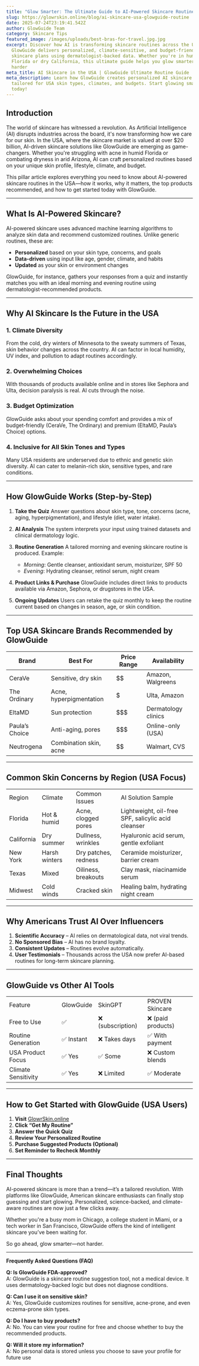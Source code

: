 ```yaml
---
title: "Glow Smarter: The Ultimate Guide to AI-Powered Skincare Routines in the USA"
slug: https://glowrskin.online/blog/ai-skincare-usa-glowguide-routine
date: 2025-07-24T23:19:41.542Z
author: GlowGuide Team
category: Skincare Tips
featured_image: /images/uploads/best-bras-for-travel.jpg.jpg
excerpt: Discover how AI is transforming skincare routines across the USA.
  GlowGuide delivers personalized, climate-sensitive, and budget-friendly
  skincare plans using dermatologist-backed data. Whether you're in humid
  Florida or dry California, this ultimate guide helps you glow smarter—not
  harder
meta_title: AI Skincare in the USA | GlowGuide Ultimate Routine Guide
meta_description: Learn how GlowGuide creates personalized AI skincare routines
  tailored for USA skin types, climates, and budgets. Start glowing smarter
  today!
---
```

<!--StartFragment-->

## Introduction

The world of skincare has witnessed a revolution. As Artificial Intelligence (AI) disrupts industries across the board, it's now transforming how we care for our skin. In the USA, where the skincare market is valued at over $20 billion, AI-driven skincare solutions like GlowGuide are emerging as game-changers. Whether you're struggling with acne in humid Florida or combating dryness in arid Arizona, AI can craft personalized routines based on your unique skin profile, lifestyle, climate, and budget.

This pillar article explores everything you need to know about AI-powered skincare routines in the USA—how it works, why it matters, the top products recommended, and how to get started today with GlowGuide.

- - -

## What Is AI-Powered Skincare?

AI-powered skincare uses advanced machine learning algorithms to analyze skin data and recommend customized routines. Unlike generic routines, these are:

* **Personalized** based on your skin type, concerns, and goals
* **Data-driven** using input like age, gender, climate, and habits
* **Updated** as your skin or environment changes

GlowGuide, for instance, gathers your responses from a quiz and instantly matches you with an ideal morning and evening routine using dermatologist-recommended products.

- - -

## Why AI Skincare Is the Future in the USA

### 1. **Climate Diversity**

From the cold, dry winters of Minnesota to the sweaty summers of Texas, skin behavior changes across the country. AI can factor in local humidity, UV index, and pollution to adapt routines accordingly.

### 2. **Overwhelming Choices**

With thousands of products available online and in stores like Sephora and Ulta, decision paralysis is real. AI cuts through the noise.

### 3. **Budget Optimization**

GlowGuide asks about your spending comfort and provides a mix of budget-friendly (CeraVe, The Ordinary) and premium (EltaMD, Paula’s Choice) options.

### 4. **Inclusive for All Skin Tones and Types**

Many USA residents are underserved due to ethnic and genetic skin diversity. AI can cater to melanin-rich skin, sensitive types, and rare conditions.

- - -

## How GlowGuide Works (Step-by-Step)

1. **Take the Quiz** Answer questions about skin type, tone, concerns (acne, aging, hyperpigmentation), and lifestyle (diet, water intake).
2. **AI Analysis** The system interprets your input using trained datasets and clinical dermatology logic.
3. **Routine Generation** A tailored morning and evening skincare routine is produced. Example:

   * *Morning*: Gentle cleanser, antioxidant serum, moisturizer, SPF 50
   * *Evening*: Hydrating cleanser, retinol serum, night cream
4. **Product Links & Purchase** GlowGuide includes direct links to products available via Amazon, Sephora, or drugstores in the USA.
5. **Ongoing Updates** Users can retake the quiz monthly to keep the routine current based on changes in season, age, or skin condition.

- - -

## Top USA Skincare Brands Recommended by GlowGuide

| Brand          | Best For                | Price Range | Availability        |
| -------------- | ----------------------- | ----------- | ------------------- |
| CeraVe         | Sensitive, dry skin     | $$          | Amazon, Walgreens   |
| The Ordinary   | Acne, hyperpigmentation | $           | Ulta, Amazon        |
| EltaMD         | Sun protection          | $$$         | Dermatology clinics |
| Paula’s Choice | Anti-aging, pores       | $$$         | Online-only (USA)   |
| Neutrogena     | Combination skin, acne  | $$          | Walmart, CVS        |

- - -

## Common Skin Concerns by Region (USA Focus)

|            |               |                      |                                                    |
| ---------- | ------------- | -------------------- | -------------------------------------------------- |
| Region     | Climate       | Common Issues        | AI Solution Sample                                 |
| Florida    | Hot & humid   | Acne, clogged pores  | Lightweight, oil-free SPF, salicylic acid cleanser |
| California | Dry summer    | Dullness, wrinkles   | Hyaluronic acid serum, gentle exfoliant            |
| New York   | Harsh winters | Dry patches, redness | Ceramide moisturizer, barrier cream                |
| Texas      | Mixed         | Oiliness, breakouts  | Clay mask, niacinamide serum                       |
| Midwest    | Cold winds    | Cracked skin         | Healing balm, hydrating night cream                |

- - -

## Why Americans Trust AI Over Influencers

1. **Scientific Accuracy** – AI relies on dermatological data, not viral trends.
2. **No Sponsored Bias** – AI has no brand loyalty.
3. **Consistent Updates** – Routines evolve automatically.
4. **User Testimonials** – Thousands across the USA now prefer AI-based routines for long-term skincare planning.

- - -

## GlowGuide vs Other AI Tools

|                     |           |                  |                   |
| ------------------- | --------- | ---------------- | ----------------- |
| Feature             | GlowGuide | SkinGPT          | PROVEN Skincare   |
| Free to Use         | ✅         | ❌ (subscription) | ❌ (paid products) |
| Routine Generation  | ✅ Instant | ❌ Takes days     | ✅ With payment    |
| USA Product Focus   | ✅ Yes     | ✅ Some           | ❌ Custom blends   |
| Climate Sensitivity | ✅ Yes     | ❌ Limited        | ✅ Moderate        |

- - -

## How to Get Started with GlowGuide (USA Users)

1. **Visit** [GlowrSkin.online](https://glowrskin.online)
2. **Click “Get My Routine”**
3. **Answer the Quick Quiz**
4. **Review Your Personalized Routine**
5. **Purchase Suggested Products (Optional)**
6. **Set Reminder to Recheck Monthly**

- - -

## Final Thoughts

AI-powered skincare is more than a trend—it’s a tailored revolution. With platforms like GlowGuide, American skincare enthusiasts can finally stop guessing and start glowing. Personalized, science-backed, and climate-aware routines are now just a few clicks away.

Whether you're a busy mom in Chicago, a college student in Miami, or a tech worker in San Francisco, GlowGuide offers the kind of intelligent skincare you’ve been waiting for.

So go ahead, glow smarter—not harder.

- - -

**Frequently Asked Questions (FAQ)**

**Q: Is GlowGuide FDA-approved?**\
A: GlowGuide is a skincare routine suggestion tool, not a medical device. It uses dermatology-backed logic but does not diagnose conditions.

**Q: Can I use it on sensitive skin?**\
A: Yes, GlowGuide customizes routines for sensitive, acne-prone, and even eczema-prone skin types.

**Q: Do I have to buy products?**\
A: No. You can view your routine for free and choose whether to buy the recommended products.

**Q: Will it store my information?**\
A: No personal data is stored unless you choose to save your profile for future use

<!--EndFragment-->
